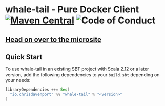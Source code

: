 # whale-tail - Pure Docker Client [![Maven Central](https://maven-badges.herokuapp.com/maven-central/io.chrisdavenport/whale-tail_2.12/badge.svg)](https://maven-badges.herokuapp.com/maven-central/io.chrisdavenport/whale-tail_2.12) ![Code of Conduct](https://img.shields.io/badge/Code%20of%20Conduct-Scala-blue.svg)

## [Head on over to the microsite](https://davenverse.github.io/whale-tail)

## Quick Start

To use whale-tail in an existing SBT project with Scala 2.12 or a later version, add the following dependencies to your
`build.sbt` depending on your needs:

```scala
libraryDependencies ++= Seq(
  "io.chrisdavenport" %% "whale-tail" % "<version>"
)
```
